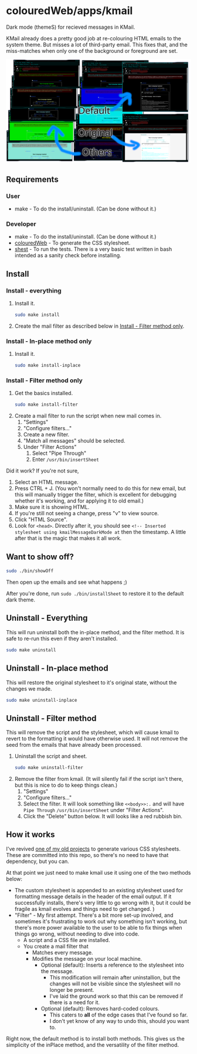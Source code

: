 # colouredWeb/apps/kmail

Dark mode (themeS) for recieved messages in KMail.

KMail already does a pretty good job at re-colouring HTML emails to the system theme. But misses a lot of third-party email. This fixes that, and the miss-matches when only one of the background or foreground are set.

![Screenshot showing different themes in action.](misc/kmailDarkExample-withLabels.png)

## Requirements

### User

* make - To do the install/uninstall. (Can be done without it.)

### Developer

* make - To do the install/uninstall. (Can be done without it.)
* [colouredWeb](https://github.com/ksandom/colouredWeb) - To generate the CSS stylesheet.
* [shest](https://github.com/ksandom/shest) - To run the tests. There is a very basic test written in bash intended as a sanity check before installing.

## Install

### Install - everything

1. Install it.
    ```bash
    sudo make install
    ```
1. Create the mail filter as described below in [Install - Filter method only](#install---filter-method-only).

### Install - In-place method only

1. Install it.
    ```bash
    sudo make install-inplace
    ```

### Install - Filter method only

1. Get the basics installed.
    ```bash
    sudo make install-filter
    ```
1. Create a mail filter to run the script when new mail comes in.
    1. "Settings"
    1. "Configure filters..."
    1. Create a new filter.
    1. "Match all messages" should be selected.
    1. Under "Filter Actions"
        1. Select "Pipe Through"
        1. Enter `/usr/bin/insertSheet`

Did it work? If you're not sure,

1. Select an HTML message.
1. Press CTRL + J. (You won't normally need to do this for new email, but this will manually trigger the filter, which is excellent for debugging whether it's working, and for applying it to old email.)
1. Make sure it is showing HTML.
1. If you're still not seeing a change, press "v" to view source.
1. Click "HTML Source".
1. Look for `<head>`. Directly after it, you should see `<!-- Inserted stylesheet using kmailMessageDarkMode at` then the timestamp. A little after that is the magic that makes it all work.

## Want to show off?

```bash
sudo ./bin/showOff
```

Then open up the emails and see what happens ;)

After you're done, run `sudo ./bin/installSheet` to restore it to the default dark theme.

## Uninstall - Everything

This will run uninstall both the in-place method, and the filter method. It is safe to re-run this even if they aren't installed.

```bash
sudo make uninstall
```

## Uninstall - In-place method

This will restore the original stylesheet to it's original state, without the changes we made.

```bash
sudo make uninstall-inplace
```

## Uninstall - Filter method

This will remove the script and the stylesheet, which will cause kmail to revert to the formatting it would have otherwise used. It will not remove the seed from the emails that have already been processed.

1. Uninstall the script and sheet.
    ```bash
    sudo make uninstall-filter
    ```
1. Remove the filter from kmail. (It will silently fail if the script isn't there, but this is nice to do to keep things clean.)
    1. "Settings"
    1. "Configure filters..."
    1. Select the filter. It will look something like `<<body>>:.` and will have `Pipe Through` `/usr/bin/insertSheet` under "Filter Actions".
    1. Click the "Delete" button below. It will looks like a red rubbish bin.

## How it works

I've revived [one of my old projects](https://github.com/ksandom/colouredWeb) to generate various CSS stylesheets. These are committed into this repo, so there's no need to have that dependency, but you can.

At that point we just need to make kmail use it using one of the two methods below:

* The custom stylesheet is appended to an existing stylesheet used for formatting message details in the header of the email output. If it successfully installs, there's very little to go wrong with it, but it could be fragile as kmail evolves and things need to get changed. )
* "Filter" - My first attempt. There's a bit more set-up involved, and sometimes it's frustrating to work out why something isn't working, but there's more power available to the user to be able to fix things when things go wrong, without needing to dive into code.
    * A script and a CSS file are installed.
    * You create a mail filter that
        * Matches every message.
        * Modifies the message on your local machine.
            * Optional (default): Inserts a reference to the stylesheet into the message.
                * This modification will remain after uninstallion, but the changes will not be visible since the stylesheet will no longer be present.
                * I've laid the ground work so that this can be removed if there is a need for it.
            * Optional (default): Removes hard-coded colours.
                * This caters to **all** of the edge cases that I've found so far.
                * I don't yet know of any way to undo this, should you want to.

Right now, the default method is to install both methods. This gives us the simplicity of the inPlace method, and the versatility of the filter method.

